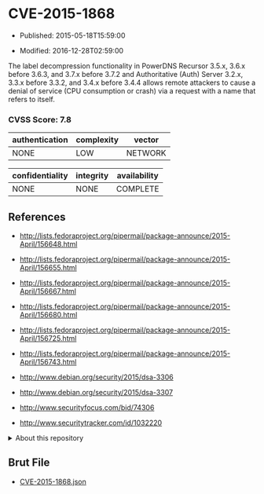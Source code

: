 # CVE-2015-1868

- Published: 2015-05-18T15:59:00

- Modified: 2016-12-28T02:59:00

The label decompression functionality in PowerDNS Recursor 3.5.x, 3.6.x before 3.6.3, and 3.7.x before 3.7.2 and Authoritative (Auth) Server 3.2.x, 3.3.x before 3.3.2, and 3.4.x before 3.4.4 allows remote attackers to cause a denial of service (CPU consumption or crash) via a request with a name that refers to itself.

### CVSS Score: **7.8**

| authentication | complexity | vector |
| --- | --- | --- |
| NONE | LOW | NETWORK |

| confidentiality | integrity | availability |
| --- | --- | --- |
| NONE | NONE | COMPLETE |

## References

* http://lists.fedoraproject.org/pipermail/package-announce/2015-April/156648.html

* http://lists.fedoraproject.org/pipermail/package-announce/2015-April/156655.html

* http://lists.fedoraproject.org/pipermail/package-announce/2015-April/156667.html

* http://lists.fedoraproject.org/pipermail/package-announce/2015-April/156680.html

* http://lists.fedoraproject.org/pipermail/package-announce/2015-April/156725.html

* http://lists.fedoraproject.org/pipermail/package-announce/2015-April/156743.html

* http://www.debian.org/security/2015/dsa-3306

* http://www.debian.org/security/2015/dsa-3307

* http://www.securityfocus.com/bid/74306

* http://www.securitytracker.com/id/1032220

<details>
<summary>About this repository</summary> 

  This repository is part of the project [Live Hack CVE](https://github.com/Live-Hack-CVE). Main website can be found [www.live-hack.org](https://www.live-hack.org) 
  
  Made by [Sn0wAlice](https://github.com/Sn0wAlice) for the people that care about security and need to have a feed of the latest CVEs. Hope you enjoy it, don't forget to star the repo and follow me on [Twitter](https://twitter.com/Sn0wAlice) and [Github](https://github.com/Sn0wAlice). And that is my [personnal website](https://www.alice-snow.me/)

  - [Home Page](https://github.com/Live-Hack-CVE)
  - [Framework](https://github.com/Live-Hack-CVE/cve-framework)
  - [CVE database](https://github.com/Live-Hack-CVE/full_database)
  - [Changelog](https://github.com/Live-Hack-CVE/Changelog)
</details>

## Brut File

* [CVE-2015-1868.json](https://raw.githubusercontent.com/Live-Hack-CVE/full_database/main/cves/2015/CVE-2015-1868.json)

